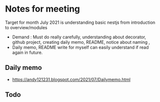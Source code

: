 <h1 id="notes-for-meeting"><strong>Notes for meeting</strong></h1>
<p>Target for month July 2021  is understanding basic nestjs from introduction to overview/modules</p>
<ul>
<li>Demand : Must do really carefully, understanding about decorator, github project, creating daily memo, README, notice about naming ,</li>
<li>Daily memo, README write for myself can easily understand if  read again in future.</li>
</ul>
<h2 id="daily-memo"><strong>Daily memo</strong></h2>
<ul>
<li><a href="https://andy121231.blogspot.com/2021/07/Dailymemo.html">https://andy121231.blogspot.com/2021/07/Dailymemo.html</a></li>
</ul>
<h2 id="todo"><strong>Todo</strong></h2>

